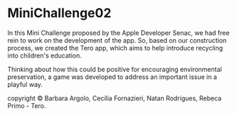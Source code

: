 # MiniChallenge02
In this Mini Challenge proposed by the Apple Developer Senac, we had free rein to work on the development of the app. So, based on our construction process, we created the Tero app, which aims to help introduce recycling into children's education.

Thinking about how this could be positive for encouraging environmental preservation, a game was developed to address an important issue in a playful way. 

copyright © Barbara Argolo, Cecília Fornazieri, Natan Rodrigues, Rebeca Primo - Tero.

